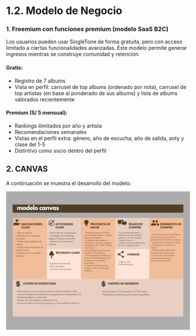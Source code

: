 # 1.2. Modelo de Negocio

### 1. Freemium con funciones premium (modelo SaaS B2C)

Los usuarios pueden usar SingleTone de forma gratuita, pero con acceso limitado a ciertas funcionalidades avanzadas. Este modelo permite generar ingresos mientras se construye comunidad y retención.

#### Gratis:
- Registro de 7 albums
- Vista en perfil: carrusel de top albums (ordenado por nota), carrusel de top artistas (en base al ponderado de sus albums) y lista de albums valorados recientemente

#### Premium (S/ 5 mensual):
- Rankings ilimitados por año y artista
- Recomendaciones semanales
- Vistas en el perfil extra: género, año de escucha, año de salida, aoty y clase del 1-5
- Distintivo como socio dentro del perfil

## 2. CANVAS
A continuación se muestra el desarrollo del modelo:

![Imagen del canvas](canvas.png)
